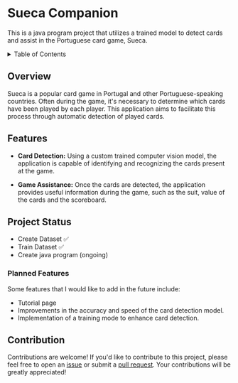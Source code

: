 # Sueca Companion

This is a java program project that utilizes a trained model to detect cards and assist in the Portuguese card game, Sueca.


<details>
  <summary>Table of Contents</summary>
  <ol>
    <li>
      <a href="#overview">Overview</a>
    </li>
    <li>
      <a href="#features">Features</a>
    </li>
    <li><a href="#project-status">Project Status</a>
    <ul>
        <li><a href="#planned-features">Planned Features</a></li>
      </ul>
    </li>
    <li><a href="#contribution">Contribution</a></li>
  </ol>
</details>

## Overview

Sueca is a popular card game in Portugal and other Portuguese-speaking countries. Often during the game, it's necessary to determine which cards have been played by each player. This application aims to facilitate this process through automatic detection of played cards.

## Features

 - **Card Detection:** Using a custom trained computer vision model, the application is capable of identifying and recognizing the cards present at the game.

 - **Game Assistance:** Once the cards are detected, the application provides useful information during the game, such as the suit, value of the cards and the scoreboard.

## Project Status

 - Create Dataset :white_check_mark:
 - Train Dataset :white_check_mark:
 - Create java program (ongoing) 

### Planned Features

Some features that I would like to add in the future include:

 - Tutorial page
 - Improvements in the accuracy and speed of the card detection model.
 - Implementation of a training mode to enhance card detection.


## Contribution

Contributions are welcome! If you'd like to contribute to this project, please feel free to open an [issue](https://github.com/ric-amorim/sueca-companion/issues) or submit a [pull request](https://github.com/ric-amorim/sueca-companion/pulls). Your contributions will be greatly appreciated!

